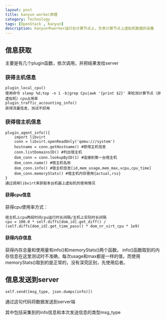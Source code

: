 ```yaml
---
layout: post
title: kanyun worker原理
category: Technology
tags: [OpenStack , Kanyun] 
description: kanyun中worker运行在计算节点上，负责计算节点上虚拟机数据的采集
---
```


## 信息获取
主要是有几个plugin函数，依次调用，并把结果发给server

### 获得主机信息

    plugin_local_cpu()
    使用命令 sleep %d;top -n 1 -b|grep Cpu|awk '{print $2}' 来检测计算节点（非虚拟机）cpu占用率
    plugin_traffic_accounting_info()
    获得流量信息，测试不好用

### 获得宿主机信息

    plugin_agent_info(){
        import libvirt 
        conn = libvirt.openReadOnly('qemu:///system')
        hostname = conn.getHostname() #获得主机信息
        conn.listDomainsID() #列出宿主机   
        dom_conn = conn.lookupByID(1) #连接到第一台宿主机
        dom_conn.name() #宿主机名称
        dom_conn.info() #宿主机信息[id,mem_usage,mem_max,vcpu,cpu_time]
        dom_conn.memoryStats() #宿主机内存使用{actual,rss}
    }
    通过调用libvirt来获取本台机器上虚拟机的使用情况

#### 获得cpu信息
获得cpu使用率方式：

    宿主机上cpu两段时间cpu运行时长间隔/主机上实际时长间隔
    cpu = 100.0 * self.diffs[dom_id].get_diff() / (self.diffs[dom_id].get_time_pass() * dom_nr_virt_cpu * 1e9)

#### 获得内存信息
获得内存总量和使用量有info()和memoryStats()两个函数。
info()函数取到的内存信息在这里测试时不准确，每次usage和max都是一样的值，而使用memoryStats()取到的是正常的，没有深究区别，先使用后者。
    
## 信息发送到server

    self.send([msg_type, json.dumps(info)])

通过这句代码将数据发送到server端

其中包括采集到的info信息和本次发送信息的类型msg_type